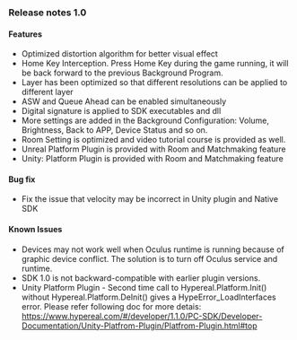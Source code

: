
### Release notes 1.0

#### Features
- Optimized distortion algorithm for better visual effect
- Home Key Interception. Press Home Key during the game running, it will be back forward to the previous Background Program.
- Layer has been optimized so that different resolutions can be applied to different layer
- ASW and Queue Ahead can be enabled simultaneously
- Digital signature is applied to SDK executables and dll
- More settings are added in the Background Configuration: Volume, Brightness, Back to APP, Device Status and so on.
- Room Setting is optimized and video tutorial course is provided as well.
- Unreal Platform Plugin is provided with Room and Matchmaking feature
- Unity: Platform Plugin is provided with Room and Matchmaking feature

#### Bug fix
-	Fix the issue that velocity may be incorrect in Unity plugin and Native SDK

#### Known Issues

- Devices may not work well when Oculus runtime is running because of graphic device conflict. The solution is to turn off Oculus service and runtime.
- SDK 1.0 is not backward-compatible with earlier plugin versions.
- Unity Platform Plugin - Second time call to Hypereal.Platform.Init() without Hypereal.Platform.DeInit() gives a HypeError_LoadInterfaces error. Please refer following doc for more detais:
https://www.hypereal.com/#/developer/1.1.0/PC-SDK/Developer-Documentation/Unity-Platfrom-Plugin/Platfrom-Plugin.html#top

